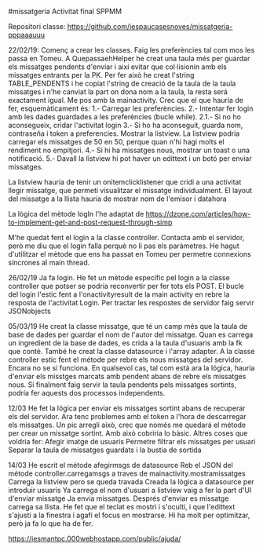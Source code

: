 #missatgeria
Activitat final SPPMM

Repositori classe: https://github.com/iespaucasesnoves/missatgeria-pppaaauuu

22/02/19:
Començ a crear les classes. Faig les preferències tal com mos les passa en Tomeu. A QuepassaehHelper he creat una taula més per guardar els missatges pendents d'enviar i així evitar que col·lisionin amb els missatges entrants per la PK. Per fer això he creat l'string TABLE_PENDENTS i he copiat l'string de creació de la taula de la taula missatges i n'he canviat la part on dona nom a la taula, la resta será exactament igual. 
Me pos amb la mainactivity. Crec que el que hauria de fer, esquemàticament és:
1.- Carregar les preferències.
2.- Intentar fer login amb les dades guardades a les preferències (bucle while). 
 2.1.- Si no ho aconsegueix, cridar l'activitat login
3.- Si ho ha aconseguit, guarda nom, contraseña i token a preferencies. Mostrar la listview. La listview podria carregar els missatges de 50 en 50, perque quan n'hi hagi molts el rendiment no empitjori.
4.- Si hi ha missatges nous, mostrar un toast o una notificació.
5.- Davall la listview hi pot haver un edittext i un botó per enviar missatges. 

La listview hauria de tenir un onitemclicklistener que cridi a una activitat llegir missatge, que permeti visualitzar el missatge individualment. 
El layout del missatge a la llista hauria de mostrar nom de l'emisor i datahora

La lògica del mètode logIn l'he adaptat de https://dzone.com/articles/how-to-implement-get-and-post-request-through-simp

M'he quedat fent el login a la classe controller. Contacta amb el servidor, però me diu que el login falla perquè no li pas els paràmetres.
He hagut d'utilitzar el mètode que ens ha passat en Tomeu per permetre connexions síncrones al main thread. 


26/02/19
Ja fa login. He fet un mètode específic pel login a la classe controller que potser se podría reconvertir per fer tots els POST.
El bucle del login l'estic fent a l'onactivityresult de la main activity en rebre la resposta de l'activitat Login.
Per tractar les respostes de servidor faig servir JSONobjects

05/03/19
He creat la classe missatge, que té un camp més que la taula de base de dades per guardar el nom de l'autor del missatge. Quan es carrega un ingredient de la base de dades, es crida a la taula d'usuaris amb la fk que conté. 
També he creat la classe datasource i l'array adapter.
A la classe controller estic fent el métode per rebre els nous missatges del servidor. Encara no se si funciona. En qualsevol cas, tal com está ara la lógica, hauria d'enviar els misstges marcats amb pendent abans de rebre els missatges nous. Si finalment faig servir la taula pendents pels missatges sortints, podría fer aquests dos processos independents.

12/03
He fet la lógica per enviar els missatges sortint abans de recuperar els del servidor. 
Ara tenc problemes amb el token a l'hora de descarregar els missatges. 
Un pic arregli això, crec que només me quedará el métode per crear un missatge sortint.
Amb això cobriria lo bàsic.
Altres coses que voldria fer:
Afegir imatge de usuaris
Permetre filtrar els missatges per usuari
Separar la taula de missatges guardats i la bustia de sortida

14/03
He escrit el métode afegirmsgs de datasource
Reb el JSON del métode controller.carregamsgs a traves de mainactivity.mostramissatges
Carrega la listview pero se queda travada
Creada la lògica a datasource per introduir usuaris 
Ya carrega el nom d'usuari a listview 
vaig a fer la part d'UI d'enviar missatge
Ja envia missatges.
Després d'enviar es missatge carrega sa llista.
He fet que el teclat es mostri i s'oculti, i que l'edittext s'ajusti a la finestra i agafi el focus en mostrarse. 
Hi ha molt per optimitzar, però ja fa lo que ha de fer.




https://iesmantpc.000webhostapp.com/public/ajuda/